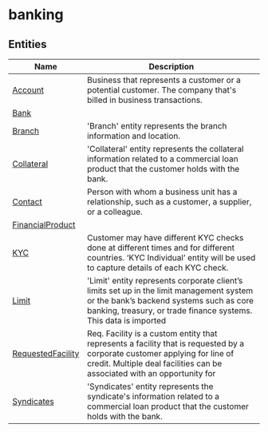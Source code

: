 
# banking


## Entities

|Name|Description|
|---|---|
|[Account](https://docs.microsoft.com/en-us/common-data-model/schema/core/applicationcommon/foundationcommon/crmcommon/accelerators/financialservices/banking/Account)|Business that represents a customer or a potential customer. The company that's billed in business transactions.  |
|[Bank](https://docs.microsoft.com/en-us/common-data-model/schema/core/applicationcommon/foundationcommon/crmcommon/accelerators/financialservices/banking/Bank)|  |
|[Branch](https://docs.microsoft.com/en-us/common-data-model/schema/core/applicationcommon/foundationcommon/crmcommon/accelerators/financialservices/banking/Branch)|'Branch' entity represents the branch information and location.  |
|[Collateral](https://docs.microsoft.com/en-us/common-data-model/schema/core/applicationcommon/foundationcommon/crmcommon/accelerators/financialservices/banking/Collateral)|'Collateral' entity represents the collateral information related to a commercial loan product that the customer holds with the bank.  |
|[Contact](https://docs.microsoft.com/en-us/common-data-model/schema/core/applicationcommon/foundationcommon/crmcommon/accelerators/financialservices/banking/Contact)|Person with whom a business unit has a relationship, such as a customer, a supplier, or a colleague.  |
|[FinancialProduct](https://docs.microsoft.com/en-us/common-data-model/schema/core/applicationcommon/foundationcommon/crmcommon/accelerators/financialservices/banking/FinancialProduct)|  |
|[KYC](https://docs.microsoft.com/en-us/common-data-model/schema/core/applicationcommon/foundationcommon/crmcommon/accelerators/financialservices/banking/KYC)|Customer may have different KYC checks done at different times and for different countries. ‘KYC Individual’ entity will be used to capture details of each KYC check.  |
|[Limit](https://docs.microsoft.com/en-us/common-data-model/schema/core/applicationcommon/foundationcommon/crmcommon/accelerators/financialservices/banking/Limit)|'Limit' entity represents corporate client’s limits set up in the limit management system or the bank’s backend systems such as core banking, treasury, or trade finance systems. This data is imported  |
|[RequestedFacility](https://docs.microsoft.com/en-us/common-data-model/schema/core/applicationcommon/foundationcommon/crmcommon/accelerators/financialservices/banking/RequestedFacility)|Req. Facility is a custom entity that represents a facility that is requested by a corporate customer applying for line of credit. Multiple deal facilities can be associated with an opportunity for  |
|[Syndicates](https://docs.microsoft.com/en-us/common-data-model/schema/core/applicationcommon/foundationcommon/crmcommon/accelerators/financialservices/banking/Syndicates)|'Syndicates' entity represents the syndicate's information related to a commercial loan product that the customer holds with the bank.  |
